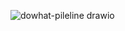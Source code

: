 ![dowhat-pileline drawio](https://github.com/user-attachments/assets/51e2365e-6fff-4f42-91b8-5bd35ccd61a1)

